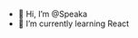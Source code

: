 - 👋 Hi, I’m @Speaka
- 🌱 I’m currently learning React

<!---
Speaka/Speaka is a ✨ special ✨ repository because its `README.md` (this file) appears on your GitHub profile.
You can click the Preview link to take a look at your changes.
--->
